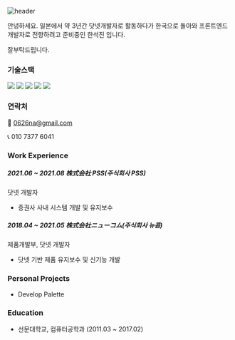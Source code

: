 

  ![header](https://capsule-render.vercel.app/api?type=waving&color=auto&height=300&section=header&text=welcome!&fontAlignY=40&desc=Jin`s%20Profile&animation=fadeIn)

  안녕하세요. 일본에서 약 3년간 닷넷개발자로 활동하다가 한국으로 돌아와 프론트엔드 개발자로 전향하려고 준비중인 한석진 입니다.
  
  잘부탁드립니다.
  
  ### 기술스택
  <div >
    <img src="https://img.shields.io/badge/JS-F7DF1E?style=flat-square&logo=javascript&logoColor=black">
    <img src="https://img.shields.io/badge/HTML5-E34F26?style=flat-square&logo=html5&logoColor=black">
    <img src="https://img.shields.io/badge/CSS3-1572B6?style=flat-square&logo=css3&logoColor=black">
    <img src="https://img.shields.io/badge/React-61DAFB?style=flat-square&logo=react&logoColor=black">
    <img src="https://img.shields.io/badge/Typescript-3178C6?style=flat-square&logo=typescript&logoColor=black">
  </div>
  
  ### 연락처
  📧 0626na@gmail.com
  
  📞 010 7377 6041
  
  ### Work Experience
  
  ##### 2021.06 ~ 2021.08 株式会社 PSS(주식회사 PSS)
  닷넷 개발자
  - 증권사 사내 시스템 개발 및 유지보수
  
  ##### 2018.04 ~ 2021.05 株式会社ニューコム(주식회사 뉴콤)
  
  제품개발부, 닷넷 개발자 
  
  - 닷넷 기반 제품 유지보수 및 신기능 개발

  ### Personal Projects
  - Develop Palette
  
  
  ### Education
  - 선문대학교, 컴퓨터공학과 (2011.03 ~ 2017.02)
  
  


